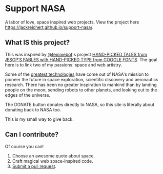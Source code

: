# Support NASA
A labor of love, space inspired web projects. View the project here  https://jackreichert.github.io/support-nasa/.

## What IS this project?
This was inspired by [@femmebot](https:/twitter.com/femmebot)'s project [HAND-PICKED TALES from ÆSOP’S FABLES with HAND-PICKED TYPE from GOOGLE FONTS](http://femmebot.github.io/google-type/). The goal here is to link two of my passions: space and web artistry.

Some of the [greatest technologies](https://en.wikipedia.org/wiki/NASA_spinoff_technologies) have come out of NASA's mission to pioneer the future in space exploration, scientific discovery and aeronautics research. There has been no greater inspiration to mankind than by landing people on the moon, sending robots to other planets, and looking out to the edges of the universe.

The DONATE button donates directly to NASA, so this site is literally about donating back to NASA too.

This is my small way to give back. 

## Can I contribute?
Of course you can!
1) Choose an awesome quote about space.
2) Craft magical web space-inspired code.
3) [Submit a pull request](https://github.com/jackreichert/support-nasa).
